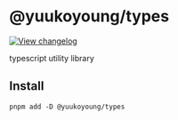 # @yuukoyoung/types

[![View changelog](https://img.shields.io/badge/changelogs.xyz-Explore%20Changelog-brightgreen)](https://changelogs.xyz/@yuukoyoung/types)

typescript utility library

## Install

```shell
pnpm add -D @yuukoyoung/types
```
